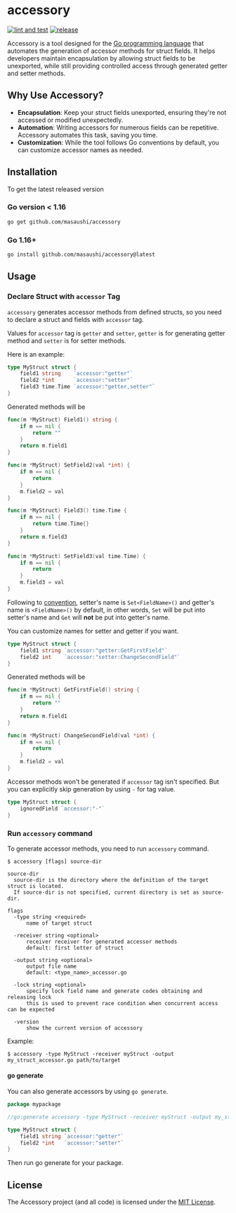 # accessory

[![lint and test](https://github.com/masaushi/accessory/actions/workflows/lint_and_test.yml/badge.svg)](https://github.com/masaushi/accessory/actions/workflows/lint_and_test.yml)
[![release](https://github.com/masaushi/accessory/actions/workflows/release.yml/badge.svg)](https://github.com/masaushi/accessory/actions/workflows/release.yml)

Accessory is a tool designed for the [Go programming language](https://golang.org/) that automates the generation of accessor methods for struct fields. It helps developers maintain encapsulation by allowing struct fields to be unexported, while still providing controlled access through generated getter and setter methods.

## Why Use Accessory?
- **Encapsulation**: Keep your struct fields unexported, ensuring they're not accessed or modified unexpectedly.
- **Automation**: Writing accessors for numerous fields can be repetitive. Accessory automates this task, saving you time.
- **Customization**: While the tool follows Go conventions by default, you can customize accessor names as needed.

## Installation

To get the latest released version

### Go version < 1.16

```bash
go get github.com/masaushi/accessory
```

### Go 1.16+

```bash
go install github.com/masaushi/accessory@latest
```

## Usage

### Declare Struct with `accessor` Tag

`accessory` generates accessor methods from defined structs, so you need to declare a struct and fields with `accessor` tag.

Values for `accessor` tag is `getter` and `setter`, `getter` is for generating getter method and `setter` is for setter methods.

Here is an example:

```go
type MyStruct struct {
    field1 string    `accessor:"getter"`
    field2 *int      `accessor:"setter"`
    field3 time.Time `accessor:"getter,setter"`
}
```

Generated methods will be
```go
func(m *MyStruct) Field1() string {
    if m == nil {
        return ""
    }
    return m.field1
}

func(m *MyStruct) SetField2(val *int) {
    if m == nil {
        return
    }
    m.field2 = val
}

func(m *MyStruct) Field3() time.Time {
    if m == nil {
        return time.Time{}
    }
    return m.field3
}

func(m *MyStruct) SetField3(val time.Time) {
    if m == nil {
        return
    }
    m.field3 = val
}
```

Following to [convention](https://golang.org/doc/effective_go#Getters),
setter's name is `Set<FieldName>()` and getter's name is `<FieldName>()` by default,
in other words, `Set` will be put into setter's name and `Get` will **not** be put into getter's name.

You can customize names for setter and getter if you want.

```go
type MyStruct struct {
    field1 string `accessor:"getter:GetFirstField"`
    field2 int    `accessor:"setter:ChangeSecondField"`
}
```

Generated methods will be

```go
func(m *MyStruct) GetFirstField() string {
    if m == nil {
        return ""
    }
    return m.field1
}

func(m *MyStruct) ChangeSecondField(val *int) {
    if m == nil {
        return
    }
    m.field2 = val
}
```

Accessor methods won't be generated if `accessor` tag isn't specified.
But you can explicitly skip generation by using `-` for tag value.

```go
type MyStruct struct {
    ignoredField `accessor:"-"`
}
```

### Run `accessory` command

To generate accessor methods, you need to run `accessory` command.

```
$ accessory [flags] source-dir

source-dir
  source-dir is the directory where the definition of the target struct is located.
  If source-dir is not specified, current directory is set as source-dir.

flags
  -type string <required>
      name of target struct

  -receiver string <optional>
      receiver receiver for generated accessor methods
      default: first letter of struct

  -output string <optional>
      output file name
      default: <type_name>_accessor.go

  -lock string <optional>
      specify lock field name and generate codes obtaining and releasing lock
      this is used to prevent race condition when concurrent access can be expected

  -version
      show the current version of accessory
```

Example:

```shell
$ accessory -type MyStruct -receiver myStruct -output my_struct_accessor.go path/to/target
```

#### go generate

You can also generate accessors by using `go generate`.

```go
package mypackage

//go:generate accessory -type MyStruct -receiver myStruct -output my_struct_accessor.go

type MyStruct struct {
    field1 string `accessor:"getter"`
    field2 *int   `accessor:"setter"`
}
```

Then run go generate for your package.

## License
The Accessory project (and all code) is licensed under the [MIT License](LICENSE).
